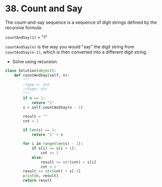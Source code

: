 # 38. Count and Say

The count-and-say sequence is a sequence of digit strings defined by the recursive formula:

`countAndSay(1)` = "1"

`countAndSay(n)` is the way you would "say" the digit string from `countAndSay(n-1)`, which is then converted into a different digit string.

* Solve using recursion.

```python
class Solution(object):
    def countAndSay(self, n):
        """
        :type n: int
        :rtype: str
        """
        if n == 1:
            return "1"
        s = self.countAndSay(n - 1)

        result = ""
        cnt = 1
        
        if len(s) == 1:
            return "1" + s

        for i in range(len(s) - 1):
            if s[i] == s[i + 1]:
                cnt += 1
            else:
                result += str(cnt) + s[i]
                cnt = 1
        result += str(cnt) + s[-1]
        print(n, result)
        return result
```
